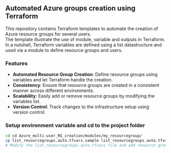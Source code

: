 ## Automated Azure groups creation using Terraform

This repository contains Terraform templates to automate the creation of Azure resource groups for several users.  
The template illustrate the use of module, variable and outputs in Terraform.  
In a nutshell, Terraform variables are defined using a list datastructure and used via a module to define resource groups and users.

### Features

- **Automated Resource Group Creation**: Define resource groups using variables and let Terraform handle the creation.
- **Consistency**: Ensure that resource groups are created in a consistent manner across different environments.
- **Scalability**: Easily add or remove resource groups by modifying the variables list.
- **Version Control**: Track changes to the infrastructure setup using version control.

### Setup environment variable and cd to the project folder

```sh
cd cd Azure_multi-user_RG_creation/modules/my_resourcegroup/
cp list_resourcegroups.auto.tfvars.sample list_resourcegroups.auto.tfvars
# Modify the list_resourcegroups.auto.tfvars file and add resource groups and user emails
```

